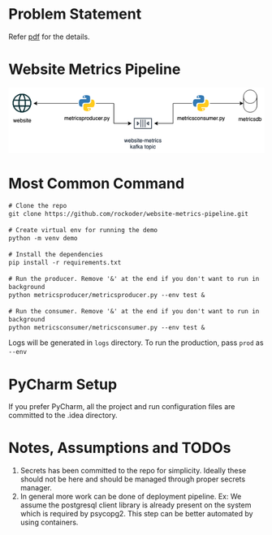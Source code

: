 # Problem Statement

Refer [pdf](docs/Engineering_Manager_-_Berlin.pdf) for the details.

# Website Metrics Pipeline

![](docs/arch-diag.png)

# Most Common Command

```
# Clone the repo
git clone https://github.com/rockoder/website-metrics-pipeline.git

# Create virtual env for running the demo
python -m venv demo

# Install the dependencies
pip install -r requirements.txt

# Run the producer. Remove '&' at the end if you don't want to run in background
python metricsproducer/metricsproducer.py --env test &

# Run the consumer. Remove '&' at the end if you don't want to run in background
python metricsconsumer/metricsconsumer.py --env test &

```

Logs will be generated in `logs` directory. To run the production, pass `prod` as `--env`

# PyCharm Setup

If you prefer PyCharm, all the project and run configuration files are committed to the .idea directory.

# Notes, Assumptions and TODOs

1. Secrets has been committed to the repo for simplicity. Ideally these should not be here and should be managed through proper secrets manager.
1. In general more work can be done of deployment pipeline. Ex: We assume the postgresql client library is already present on the system which is required by psycopg2. This step can be better automated by using containers.
